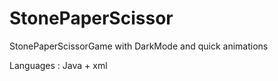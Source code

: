 # StonePaperScissor
StonePaperScissorGame with DarkMode and quick animations

Languages : Java + xml
